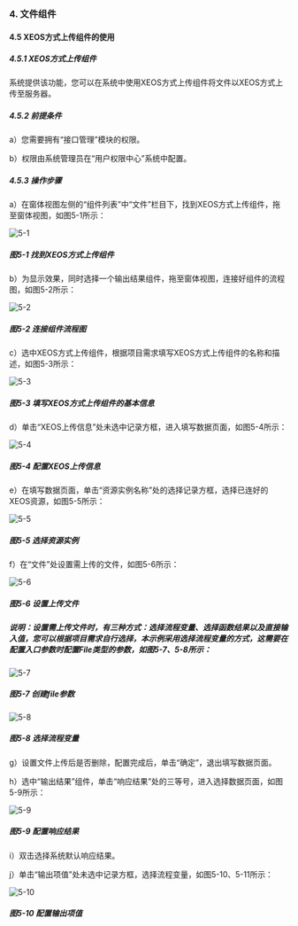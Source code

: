 ### 4. 文件组件

#### 4.5 XEOS方式上传组件的使用

##### 4.5.1 XEOS方式上传组件

系统提供该功能，您可以在系统中使用XEOS方式上传组件将文件以XEOS方式上传至服务器。

##### 4.5.2 前提条件

a）您需要拥有“接口管理”模块的权限。

b）权限由系统管理员在“用户权限中心”系统中配置。

##### 4.5.3 操作步骤

a）在窗体视图左侧的“组件列表”中“文件”栏目下，找到XEOS方式上传组件，拖至窗体视图，如图5-1所示：

![5-1](https://www.feisuanyz.com/fsimage/zc-image/cz_22_4_7_1.png)

##### 图5-1 找到XEOS方式上传组件

b）为显示效果，同时选择一个输出结果组件，拖至窗体视图，连接好组件的流程图，如图5-2所示：

![5-2](https://www.feisuanyz.com/fsimage/zc-image/cz_22_4_7_2.png)

##### 图5-2 连接组件流程图

c）选中XEOS方式上传组件，根据项目需求填写XEOS方式上传组件的名称和描述，如图5-3所示：

![5-3](https://www.feisuanyz.com/fsimage/zc-image/cz_22_4_7_3.png)

##### 图5-3 填写XEOS方式上传组件的基本信息

d）单击“XEOS上传信息”处未选中记录方框，进入填写数据页面，如图5-4所示：

![5-4](https://www.feisuanyz.com/fsimage/zc-image/cz_22_4_7_4.png)

##### 图5-4 配置XEOS上传信息

e）在填写数据页面，单击“资源实例名称”处的选择记录方框，选择已连好的XEOS资源，如图5-5所示：

![5-5](https://www.feisuanyz.com/fsimage/zc-image/cz_22_4_7_5.png)

##### 图5-5 选择资源实例

f）在“文件”处设置需上传的文件，如图5-6所示：

![5-6](https://www.feisuanyz.com/fsimage/zc-image/cz_22_4_7_6.png)

##### 图5-6 设置上传文件

##### 说明：设置需上传文件时，有三种方式：选择流程变量、选择函数结果以及直接输入值，您可以根据项目需求自行选择，本示例采用选择流程变量的方式，这需要在配置入口参数时配置File类型的参数，如图5-7、5-8所示：

![5-7](https://www.feisuanyz.com/fsimage/zc-image/cz_22_4_5_1.png)

##### 图5-7 创建file参数

![5-8](https://www.feisuanyz.com/fsimage/zc-image/cz_22_4_7_7.png)

##### 图5-8 选择流程变量

g）设置文件上传后是否删除，配置完成后，单击“确定”，退出填写数据页面。

h）选中“输出结果”组件，单击“响应结果”处的三等号，进入选择数据页面，如图5-9所示：

![5-9](https://www.feisuanyz.com/fsimage/zc-image/cz_22_4_7_8.png)

##### 图5-9 配置响应结果

i）双击选择系统默认响应结果。

j）单击“输出项值”处未选中记录方框，选择流程变量，如图5-10、5-11所示：

![5-10](https://www.feisuanyz.com/fsimage/zc-image/cz_22_4_7_9.png)

##### 图5-10 配置输出项值
